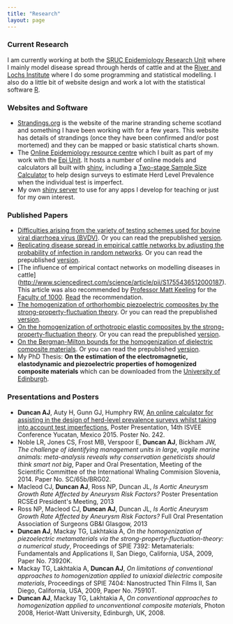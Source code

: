 ```yaml
---
title: "Research"
layout: page
---
```


### Current Research

I am currently working at both the [SRUC Epidemiology Research Unit](http://www.sruc.ac.uk/info/120249/epidemiology_research_unit) where I mainly model disease spread through herds of cattle and at the [River and Lochs Institute](http://www.uhi.ac.uk/en/research-enterprise/res-themes/environmental/rivers-and-lochs-institute) where I do some programming and statistical modelling. I also do a little bit of website design and work a lot with the statistical software [R](http://cran.r-project.org/).

### Websites and Software

- [Strandings.org](http://www.strandings.org) is the website of the marine stranding scheme scotland and something I have been working with for a few years. This website has details of strandings (once they have been confirmed and/or post mortemed) and they can be mapped or basic statistical charts shown. 
- The [Online Epidemiology resource centre](http://epidemiology.sruc.ac.uk) which I built as part of my work with the  [Epi Unit](http://www.sruc.ac.uk/info/120249/epidemiology_research_unit). It hosts a number of online models and calculators all built with [shiny](http://shiny.rstudio.com/), including a [Two-stage Sample Size Calculator](http://epidemiology.sruc.ac.uk/shiny/apps/Two-stageSampleSizeCalculator/) to help design surveys to estimate Herd Level Prevalence when the individual test is imperfect. 
- My own [shiny server](https://shiny.aj2duncan.com/) to use for any apps I develop for teaching or just for my own interest.
    

### Published Papers

- [Difficulties arising from the variety of testing schemes used for bovine viral diarrhoea virus (BVDV)](http://veterinaryrecord.bmj.com/cgi/content/full/vr.103329). Or you can read the prepublished [version](http://openaccess.sruc.ac.uk/handle/11262/10928).
- [Replicating disease spread in empirical cattle networks by adjusting the probability of infection in random networks](http://www.sciencedirect.com/science/article/pii/S0040580914000653). Or you can read the prepublished [version](http://openaccess.sruc.ac.uk/bitstream/11262/10508/2/10508.pdf).
- [The influence of empirical contact networks on modelling diseases in cattle] (http://www.sciencedirect.com/science/article/pii/S1755436512000187). This article was also recommended by [Professor Matt Keeling](http://www2.warwick.ac.uk/fac/sci/maths/people/staff/matt_keeling/) for the [Faculty of 1000](http://f1000.com/about/whatis). [Read](http://f1000.com/717950095) the recommendation.
- [The homogenization of orthorhombic piezoelectric composites by the strong-property-fluctuation theory](http://iopscience.iop.org/1751-8121/42/16/165402). Or you can read the prepublished [version](http://arxiv.org/abs/0811.2387).
- [On the homogenization of orthotropic elastic composites by the strong-property-fluctuation theory](http://imamat.oxfordjournals.org/content/74/4/507.short?rss=1). Or you can read the prepublished [version](http://arxiv.org/abs/0810.5671).
- [On the Bergman-Milton bounds for the homogenization of dielectric composite materials](http://www.sciencedirect.com/science/article/pii/S0030401806011631</a>). Or you can read the prepublished [version](http://arxiv.org/abs/physics/0512008).
- My PhD Thesis: __On the estimation of the electromagnetic, elastodynamic and piezoelectric properties of homogenized composite materials__ which can be downloaded from the [University of Edinburgh](https://www.era.lib.ed.ac.uk/handle/1842/3871).


### Presentations and Posters
- __Duncan AJ__, Auty H, Gunn GJ, Humphry RW, [An online calculator for assisting in the design of herd-level prevalence surveys whilst taking into account test imperfections](http://www.abstractsonline.com/Plan/ViewAbstract.aspx?sKey=909940c4-51e0-45b7-9577-46c7f25b2d9b&cKey=1ced8d75-5478-4b7f-81ea-f9fab912d764&mKey=6753aa4b-4efd-470c-b925-c66f22f0712c), Poster Presentation, 14th ISVEE Conference Yucatan, Mexico 2015. Poster No. 242.
- Noble LR, Jones CS, Frost MB, Verspoor E, __Duncan AJ__, Bickham JW, _The challenge of identifying management units in large, vagile marine animals: meta-analysis reveals why conservation geneticists should think smart not big_, Paper and Oral Presentation, Meeting of the Scientific Committee of the International Whaling Commision Slovenia, 2014. Paper No. SC/65b/BRG02.
- Macleod CJ, __Duncan AJ__, Ross NP, Duncan JL, _Is Aortic Aneurysm Growth Rate Affected by Aneurysm Risk Factors?_ Poster Presentation RCSEd President's Meeting, 2013
- Ross NP, Macleod CJ, __Duncan AJ__, Duncan JL, _Is Aortic Aneurysm Growth Rate Affected by Aneurysm Risk Factors?_ Full Oral Presentation Association of Surgeons GB&I Glasgow, 2013
- __Duncan AJ__, Mackay TG, Lakhtakia A, _On the homogenization of piezoelectric metamaterials via the strong-property-fluctuation-theory: a numerical study_, Proceedings of SPIE 7392: Metamaterials: Fundamentals and Applications II, San Diego, California, USA, 2009, Paper No. 73920K.
- Mackay TG, Lakhtakia A, __Duncan AJ__, _On limitations of conventional approaches to homogenization applied to uniaxial dielectric composite materials_, Proceedings of SPIE 7404: Nanostructed Thin Films II, San Diego, California, USA, 2009, Paper No. 75910T.
- __Duncan AJ__, Mackay TG, Lakhtakia A, _On conventional approaches to homogenization applied to unconventional composite materials_, Photon 2008, Heriot-Watt University, Edinburgh, UK, 2008.
